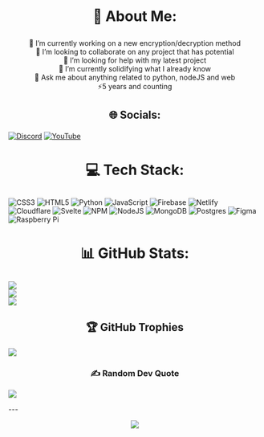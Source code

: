 # <p style="text-align: center;">💫 About Me:</p>
<p style="text-align: center;">🔭 I’m currently working on a new encryption/decryption method<br>👯 I’m looking to collaborate on any project that has potential<br>🤝 I’m looking for help with my latest project<br>🌱 I’m currently solidifying what I already know<br>💬 Ask me about anything related to python, nodeJS and web<br>⚡5 years and counting</p>


## <p style="text-align: center;">🌐 Socials:</p><div style="text-align: center">
[![Discord](https://img.shields.io/badge/Discord-%237289DA.svg?logo=discord&logoColor=white)](https://discord.gg/https://discord.gg/2xBtwrDsgW) [![YouTube](https://img.shields.io/badge/YouTube-%23FF0000.svg?logo=YouTube&logoColor=white)](https://youtube.com/@mulhamreacts7845) </div>

# <p style="text-align: center;">💻 Tech Stack:</p>
![CSS3](https://img.shields.io/badge/css3-%231572B6.svg?style=for-the-badge&logo=css3&logoColor=white) ![HTML5](https://img.shields.io/badge/html5-%23E34F26.svg?style=for-the-badge&logo=html5&logoColor=white) ![Python](https://img.shields.io/badge/python-3670A0?style=for-the-badge&logo=python&logoColor=ffdd54) ![JavaScript](https://img.shields.io/badge/javascript-%23323330.svg?style=for-the-badge&logo=javascript&logoColor=%23F7DF1E) ![Firebase](https://img.shields.io/badge/firebase-%23039BE5.svg?style=for-the-badge&logo=firebase) ![Netlify](https://img.shields.io/badge/netlify-%23000000.svg?style=for-the-badge&logo=netlify&logoColor=#00C7B7) ![Cloudflare](https://img.shields.io/badge/Cloudflare-F38020?style=for-the-badge&logo=Cloudflare&logoColor=white) ![Svelte](https://img.shields.io/badge/svelte-%23f1413d.svg?style=for-the-badge&logo=svelte&logoColor=white) ![NPM](https://img.shields.io/badge/NPM-%23000000.svg?style=for-the-badge&logo=npm&logoColor=white) ![NodeJS](https://img.shields.io/badge/node.js-6DA55F?style=for-the-badge&logo=node.js&logoColor=white) ![MongoDB](https://img.shields.io/badge/MongoDB-%234ea94b.svg?style=for-the-badge&logo=mongodb&logoColor=white) ![Postgres](https://img.shields.io/badge/postgres-%23316192.svg?style=for-the-badge&logo=postgresql&logoColor=white) 	![Figma](https://img.shields.io/badge/figma-%23F24E1E.svg?style=for-the-badge&logo=figma&logoColor=white) ![Raspberry Pi](https://img.shields.io/badge/-RaspberryPi-C51A4A?style=for-the-badge&logo=Raspberry-Pi)
# <p style="text-align: center;">📊 GitHub Stats:</p>
![](https://github-readme-stats.vercel.app/api?username=D4r3d3vil&theme=dark&hide_border=false&include_all_commits=false&count_private=false)<br/>
![](https://github-readme-streak-stats.herokuapp.com/?user=D4r3d3vil&theme=dark&hide_border=false)<br/>
![](https://github-readme-stats.vercel.app/api/top-langs/?username=D4r3d3vil&theme=dark&hide_border=false&include_all_commits=false&count_private=false&layout=compact)

## <p style="text-align: center;">🏆 GitHub Trophies</p>
![](https://github-profile-trophy.vercel.app/?username=D4r3d3vil&theme=darkhub&no-frame=false&no-bg=true&margin-w=4)

### <p style="text-align: center;">✍️ Random Dev Quote</p>
![](https://quotes-github-readme.vercel.app/api?type=horizontal&theme=radical)

---<p style="text-align: center;">
[![](https://visitcount.itsvg.in/api?id=D4r3d3vil&icon=0&color=3)](https://visitcount.itsvg.in)</p>

<!-- Proudly created with GPRM ( https://gprm.itsvg.in ) -->
